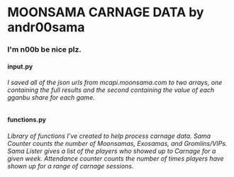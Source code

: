 # 
<h1> 
  MOONSAMA CARNAGE DATA by andr00sama 
</h1> 
<h3> 
  I'm n00b be nice plz. 
</h3>
<h4>
  input.py
</h4>
<h6>
  I saved all of the json urls from mcapi.moonsama.com to two arrays, one containing the full results and the second containing the value of each gganbu share for each game.
</h6>

<h4>
  functions.py
</h4>
<h6>
  Library of functions I've created to help process carnage data. Sama Counter counts the number of Moonsamas, Exosamas, and Gromlins/VIPs. Sama Lister gives a list of the players who showed up to Carnage for a given week. Attendance counter counts the number of times players have shown up for a range of carnage sessions.
</h6>
